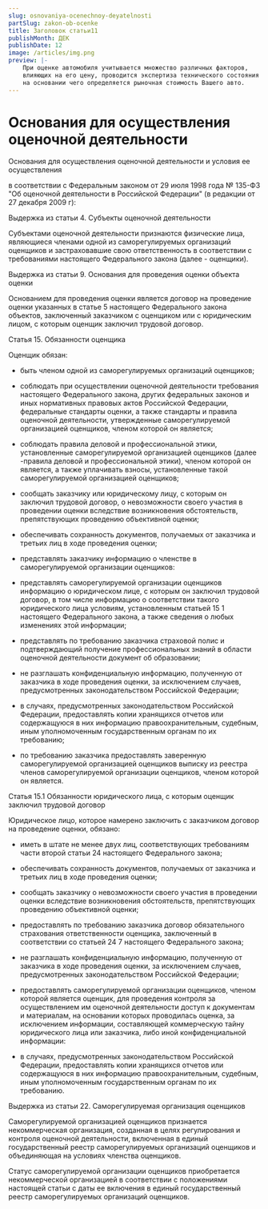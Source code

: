 ```yaml
---
slug: osnovaniya-ocenechnoy-deyatelnosti
partSlug: zakon-ob-ocenke
title: Заголовок статьи11
publishMonth: ДЕК
publishDate: 12
image: /articles/img.png
preview: |-
    При оценке автомобиля учитывается множество различных факторов,
    влияющих на его цену, проводится экспертиза технического состояния транспортного средства,
    на основании чего определяется рыночная стоимость Вашего авто.
---
```


# Основания для осуществления оценочной деятельности

Основания для осуществления оценочной деятельности и условия ее осуществления

в соответствии с Федеральным законом от 29 июля 1998 года № 135-ФЗ "Об оценочной деятельности в Российской Федерации" (в редакции от 27 декабря 2009 г):

Выдержка из статьи 4. Субъекты оценочной деятельности

Субъектами оценочной деятельности признаются физические лица, являющиеся членами одной из саморегулируемых организаций оценщиков и застраховавшие свою ответственность в соответствии с требованиями настоящего Федерального закона (далее - оценщики).

Выдержка из статьи 9. Основания для проведения оценки объекта оценки

Основанием для проведения оценки является договор на проведение оценки указанных в статье 5 настоящего Федерального закона объектов, заключенный заказчиком с оценщиком или с юридическим лицом, с которым оценщик заключил трудовой договор.

Статья 15. Обязанности оценщика

Оценщик обязан:

- быть членом одной из саморегулируемых организаций оценщиков;

- соблюдать при осуществлении оценочной деятельности требования настоящего Федерального закона, других федеральных законов и иных нормативных правовых актов Российской Федерации, федеральные стандарты оценки, а также стандарты и правила оценочной деятельности, утвержденные саморегулируемой организацией оценщиков, членом которой он является;

- соблюдать правила деловой и профессиональной этики, установленные саморегулируемой организацией оценщиков (далее -правила деловой и профессиональной этики), членом которой он является, а также уплачивать взносы, установленные такой саморегулируемой организацией оценщиков;

- сообщать заказчику или юридическому лицу, с которым он заключил трудовой договор, о невозможности своего участия в проведении оценки вследствие возникновения обстоятельств, препятствующих проведению объективной оценки;

- обеспечивать сохранность документов, получаемых от заказчика и третьих лиц в ходе проведения оценки;

- представлять заказчику информацию о членстве в саморегулируемой организации оценщиков:

- представлять саморегулируемой организации оценщиков информацию о юридическом лице, с которым он заключил трудовой договор, в том числе информацию о соответствии такого юридического лица условиям, установленным статьей 15 1 настоящего Федерального закона, а также сведения о любых изменениях этой информации;

- представлять по требованию заказчика страховой полис и подтверждающий получение профессиональных знаний в области оценочной деятельности документ об образовании;

- не разглашать конфиденциальную информацию, полученную от заказчика в ходе проведения оценки, за исключением случаев, предусмотренных законодательством Российской Федерации;

- в случаях, предусмотренных законодательством Российской Федерации, предоставлять копии хранящихся отчетов или содержащуюся в них информацию правоохранительным, судебным, иным уполномоченным государственным органам по их требованию;

- по требованию заказчика предоставлять заверенную саморегулируемой организацией оценщиков выписку из реестра членов саморегулируемой организации оценщиков, членом которой он является.

Статья 15.1 Обязанности юридического лица, с которым оценщик заключил трудовой договор

Юридическое лицо, которое намерено заключить с заказчиком договор на проведение оценки, обязано:

- иметь в штате не менее двух лиц, соответствующих требованиям части второй статьи 24 настоящего Федерального закона;

- обеспечивать сохранность документов, получаемых от заказчика и третьих лиц в ходе проведения оценки;

- сообщать заказчику о невозможности своего участия в проведении оценки вследствие возникновения обстоятельств, препятствующих проведению объективной оценки;

- предоставлять по требованию заказчика договор обязательного страхования ответственности оценщика, заключенный в соответствии со статьей 24 7 настоящего Федерального закона;

- не разглашать конфиденциальную информацию, полученную от заказчика в ходе проведения оценки, за исключением случаев, предусмотренных законодательством Российской Федерации;

- предоставлять саморегулируемой организации оценщиков, членом которой является оценщик, для проведения контроля за осуществлением им оценочной деятельности доступ к документам и материалам, на основании которых проводилась оценка, за исключением информации, составляющей коммерческую тайну юридического лица или заказчика, либо иной конфиденциальной информации:

- в случаях, предусмотренных законодательством Российской Федерации, предоставлять копии хранящихся отчетов или содержащуюся в них информацию правоохранительным, судебным, иным уполномоченным государственным органам по их требованию.

Выдержка из статьи 22. Саморегулируемая организация оценщиков

Саморегулируемой организацией оценщиков признается некоммерческая организация, созданная в целях регулирования и контроля оценочной деятельности, включенная в единый государственный реестр саморегулируемых организаций оценщиков и объединяющая на условиях членства оценщиков.

Статус саморегулируемой организации оценщиков приобретается некоммерческой организацией в соответствии с положениями настоящей статьи с даты ее включения в единый государственный реестр саморегулируемых организаций оценщиков.
